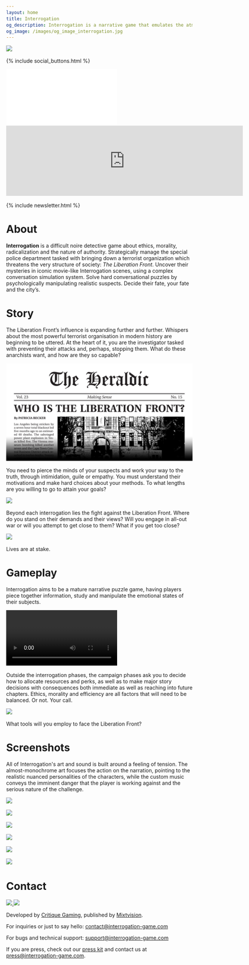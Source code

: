 ```yaml
---
layout: home
title: Interrogation
og_description: Interrogation is a narrative game that emulates the atmosphere of dark investigation procedurals to put the player in the detective’s seat and challenge their preconceptions with noire intensity.
og_image: /images/og_image_interrogation.jpg
---
```


<div class="interrogation-header">
  <div class="wrapper">
    <img class="interrogation-logo" src="{{ "/images/interrogation_keyart.jpg" | relative_url }}" />
  </div>
</div>

<div class="page-content">
<div class="wrapper" markdown="block">

{% include social_buttons.html %}

<div class="yt-container">
<iframe src="//www.youtube.com/embed/wJHSOmjxqiY" frameborder="0" allowfullscreen class="yt-video"></iframe>
</div>

<iframe src="https://store.steampowered.com/widget/1016770/" frameborder="0" width="640" height="190"></iframe>

{% include newsletter.html %}

# About

**Interrogation** is a difficult noire detective game about ethics, morality, radicalization and the nature of authority. Strategically manage the special police department tasked with bringing down a terrorist organization which threatens the very structure of society: _The Liberation Front_. Uncover their mysteries in iconic movie-like Interrogation scenes, using a complex conversation simulation system. Solve hard conversational puzzles by psychologically manipulating realistic suspects. Decide their fate, your fate and the city’s.

# Story

The Liberation Front’s influence is expanding further and further. Whispers about the most powerful terrorist organisation in modern history are beginning to be uttered. At the heart of it, you are the investigator tasked with preventing their attacks and, perhaps, stopping them. What do these anarchists want, and how are they so capable?

![](/images/screenshots/Heraldic_manifesto.jpg)

You need to pierce the minds of your suspects and work your way to the truth, through intimidation, guile or empathy. You must understand their motivations and make hard choices about your methods. To what lengths are you willing to go to attain your goals?

![](/images/screenshots/Screenshot_1.jpg)

Beyond each interrogation lies the fight against the Liberation Front. Where do you stand on their demands and their views? Will you engage in all-out war or will you attempt to get close to them? What if you get too close?

![](/images/screenshots/Screenshot_5.jpg)

Lives are at stake.

# Gameplay

Interrogation aims to be a mature narrative puzzle game, having players piece together information, study and manipulate the emotional states of their subjects.

<video src="/images/screenshots/gameplay_short.mp4" class="w100" autoplay loop ></video>

Outside the interrogation phases, the campaign phases ask you to decide how to allocate resources and perks, as well as to make major story decisions with consequences both immediate as well as reaching into future chapters. Ethics, morality and efficiency are all factors that will need to be balanced. Or not. Your call.

![](/images/screenshots/Screenshot_4.jpg)

What tools will you employ to face the Liberation Front?

# Screenshots

All of Interrogation's art and sound is built around a feeling of tension. The almost-monochrome art focuses the action on the narration, pointing to the realistic nuanced personalities of the characters, while the custom music conveys the imminent danger that the player is working against and the serious nature of the challenge.

![](/images/screenshots/Screenshot_2.jpg)

![](/images/screenshots/Screenshot_3.jpg)

![](/images/screenshots/Screenshot_6.jpg)

![](/images/screenshots/Screenshot_7.jpg)

![](/images/screenshots/Screenshot_8.jpg)

![](/images/screenshots/Screenshot_9.jpg)

# Contact

<div class="company-logos">
  <a class="company-logo" href="https://critique-gaming.com">
    <img src="{{ "/images/critique_logo_white.svg" | relative_url }}" />
  </a>
  <a class="company-logo" href="https://mixtvision.games">
    <img src="{{ "/images/mixtvision_logo_white.svg" | relative_url }}" />
  </a>
</div>

Developed by [Critique Gaming](https://critique-gaming.com), published by [Mixtvision](https://mixtvision.games).

For inquiries or just to say hello: [contact@interrogation-game.com](mailto:contact@interrogation-game.com)

For bugs and technical support: [support@interrogation-game.com](mailto:support@interrogation-game.com)

If you are press, check out our [press kit](https://presskit.critique-gaming.com/interrogation/) and contact us at [press@interrogation-game.com](mailto:press@interrogation-game.com).

</div></div>
